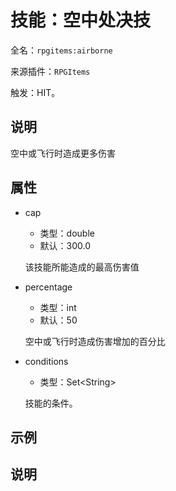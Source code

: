 # 技能：空中处决技

<!-- 本文件是通过游戏内 `/rpgitem gen-wiki` 命令生成的。 -->
<!-- 请只在对应的 "beginCustomXXXX" 与 "endCustomXXXX" 间编辑。  -->
<!-- 如果您想修改技能或其属性的描述， -->
<!-- 请修改 "resources/lang/zh_CN.yml" 中对应的项。 -->

全名：`rpgitems:airborne`

来源插件：`RPGItems`

触发：HIT。

<!-- beginCustomHeader -->
<!-- endCustomHeader -->

## 说明

空中或飞行时造成更多伤害
<!-- beginCustomDescription -->
<!-- endCustomDescription -->

## 属性

* cap

  * 类型：double
  * 默认：300.0

  该技能所能造成的最高伤害值

* percentage

  * 类型：int
  * 默认：50

  空中或飞行时造成伤害增加的百分比

* conditions

  * 类型：Set&lt;String&gt;

  技能的条件。

<!-- beginCustomProperties -->
<!-- endCustomProperties -->

## 示例

<!-- beginCustomExample -->
<!-- endCustomExample -->

## 说明

<!-- beginCustomNote -->
<!-- endCustomNote -->